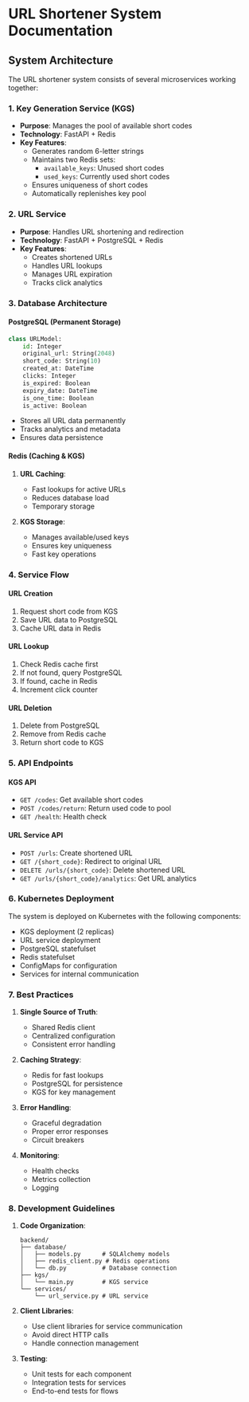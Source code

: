 # URL Shortener System Documentation

## System Architecture

The URL shortener system consists of several microservices working together:

### 1. Key Generation Service (KGS)
- **Purpose**: Manages the pool of available short codes
- **Technology**: FastAPI + Redis
- **Key Features**:
  - Generates random 6-letter strings
  - Maintains two Redis sets:
    - `available_keys`: Unused short codes
    - `used_keys`: Currently used short codes
  - Ensures uniqueness of short codes
  - Automatically replenishes key pool

### 2. URL Service
- **Purpose**: Handles URL shortening and redirection
- **Technology**: FastAPI + PostgreSQL + Redis
- **Key Features**:
  - Creates shortened URLs
  - Handles URL lookups
  - Manages URL expiration
  - Tracks click analytics

### 3. Database Architecture

#### PostgreSQL (Permanent Storage)
```python
class URLModel:
    id: Integer
    original_url: String(2048)
    short_code: String(10)
    created_at: DateTime
    clicks: Integer
    is_expired: Boolean
    expiry_date: DateTime
    is_one_time: Boolean
    is_active: Boolean
```
- Stores all URL data permanently
- Tracks analytics and metadata
- Ensures data persistence

#### Redis (Caching & KGS)
1. **URL Caching**:
   - Fast lookups for active URLs
   - Reduces database load
   - Temporary storage

2. **KGS Storage**:
   - Manages available/used keys
   - Ensures key uniqueness
   - Fast key operations

### 4. Service Flow

#### URL Creation
1. Request short code from KGS
2. Save URL data to PostgreSQL
3. Cache URL data in Redis

#### URL Lookup
1. Check Redis cache first
2. If not found, query PostgreSQL
3. If found, cache in Redis
4. Increment click counter

#### URL Deletion
1. Delete from PostgreSQL
2. Remove from Redis cache
3. Return short code to KGS

### 5. API Endpoints

#### KGS API
- `GET /codes`: Get available short codes
- `POST /codes/return`: Return used code to pool
- `GET /health`: Health check

#### URL Service API
- `POST /urls`: Create shortened URL
- `GET /{short_code}`: Redirect to original URL
- `DELETE /urls/{short_code}`: Delete shortened URL
- `GET /urls/{short_code}/analytics`: Get URL analytics

### 6. Kubernetes Deployment

The system is deployed on Kubernetes with the following components:
- KGS deployment (2 replicas)
- URL service deployment
- PostgreSQL statefulset
- Redis statefulset
- ConfigMaps for configuration
- Services for internal communication

### 7. Best Practices

1. **Single Source of Truth**:
   - Shared Redis client
   - Centralized configuration
   - Consistent error handling

2. **Caching Strategy**:
   - Redis for fast lookups
   - PostgreSQL for persistence
   - KGS for key management

3. **Error Handling**:
   - Graceful degradation
   - Proper error responses
   - Circuit breakers

4. **Monitoring**:
   - Health checks
   - Metrics collection
   - Logging

### 8. Development Guidelines

1. **Code Organization**:
   ```
   backend/
   ├── database/
   │   ├── models.py      # SQLAlchemy models
   │   ├── redis_client.py # Redis operations
   │   └── db.py          # Database connection
   ├── kgs/
   │   └── main.py        # KGS service
   └── services/
       └── url_service.py # URL service
   ```

2. **Client Libraries**:
   - Use client libraries for service communication
   - Avoid direct HTTP calls
   - Handle connection management

3. **Testing**:
   - Unit tests for each component
   - Integration tests for services
   - End-to-end tests for flows 